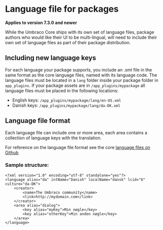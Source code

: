 # Language file for packages
**Applies to version 7.3.0 and newer**

While the Umbraco Core ships with its own set of language files, package authors who would like their UI to be multi-lingual, will need to include their own set of language files as part of their package distribution.

## Including new language keys
For each language your package supports, you include an .xml file in the same format as the core language files, named with its language code. The language files must be located in a `lang` folder inside your package folder in `app_plugins`. If your package assets are in `/app_plugins/mypackage` all language files must be placed in the following locations:

- English keys: `/app_plugins/mypackage/lang/en-US.xml`
- Danish keys: `/app_plugins/mypackage/lang/da-DK.xml`

## Language file format
Each language file can include one or more area, each area contains a collection of language keys with the translation.

For reference on the language file format see the core [language files on Github](https://github.com/umbraco/Umbraco-CMS/tree/dev-v7/src/Umbraco.Web.UI/umbraco/config/lang)

### Sample structure:

    <?xml version="1.0" encoding="utf-8" standalone="yes"?>
    <language alias="da" intName="Danish" localName="dansk" lcid="6" culture="da-DK">
        <creator>
            <name>The Umbraco community</name>
            <link>http://mydomain.com</link>
        </creator>
        <area alias="dialog">
            <key alias="myKey">Min nøgle</key>
            <key alias="otherKey">Min anden nøgle</key>
        </area>
    </language>


